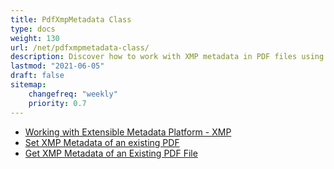 ```yaml
---
title: PdfXmpMetadata Class
type: docs
weight: 130
url: /net/pdfxmpmetadata-class/
description: Discover how to work with XMP metadata in PDF files using the PDFXMPMetadata class in .NET with Aspose.PDF.
lastmod: "2021-06-05"
draft: false
sitemap:
    changefreq: "weekly"
    priority: 0.7
---
```


- [Working with Extensible Metadata Platform - XMP](/pdf/net/working-with-extensible-metadata-platform-xmp/)
- [Set XMP Metadata of an existing PDF](/pdf/net/set-xmp-metadata-of-an-existing-pdf/)
- [Get XMP Metadata of an Existing PDF File](/pdf/net/get-xmp-metadata-of-an-existing-pdf-file/)


